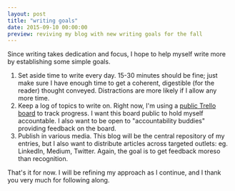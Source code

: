 ```yaml
---
layout: post
title: "writing goals"
date: 2015-09-10 00:00:00
preview: reviving my blog with new writing goals for the fall
---
```


Since writing takes dedication and focus, I hope to help myself write more by establishing some simple goals.

1. Set aside time to write every day. 15-30 minutes should be fine; just make sure I have enough time to get a coherent, digestible (for the reader) thought conveyed. Distractions are more likely if I allow any more time.
2. Keep a log of topics to write on. Right now, I'm using a [public Trello board](https://trello.com/b/06AirknX/writing-topics) to track progress. I want this board public to hold myself accountable. I also want to be open to "accountability buddies" providing feedback on the board.
3. Publish in various media. This blog will be the central repository of my entries, but I also want to distribute articles across targeted outlets: eg. LinkedIn, Medium, Twitter. Again, the goal is to get feedback moreso than recognition.

That's it for now. I will be refining my approach as I continue, and I thank you very much for following along.
